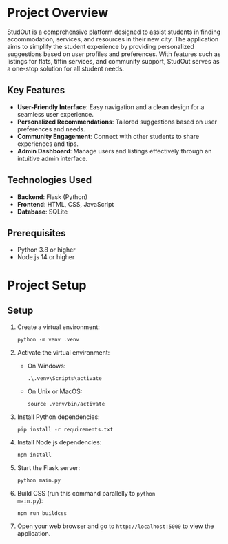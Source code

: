 # Project Overview

StudOut is a comprehensive platform designed to assist students in finding accommodation, services, and resources in their new city. The application aims to simplify the student experience by providing personalized suggestions based on user profiles and preferences. With features such as listings for flats, tiffin services, and community support, StudOut serves as a one-stop solution for all student needs.

## Key Features
- **User-Friendly Interface**: Easy navigation and a clean design for a seamless user experience.
- **Personalized Recommendations**: Tailored suggestions based on user preferences and needs.
- **Community Engagement**: Connect with other students to share experiences and tips.
- **Admin Dashboard**: Manage users and listings effectively through an intuitive admin interface.

## Technologies Used
- **Backend**: Flask (Python)
- **Frontend**: HTML, CSS, JavaScript
- **Database**: SQLite

## Prerequisites
- Python 3.8 or higher
- Node.js 14 or higher

# Project Setup

## Setup
1. Create a virtual environment:
   ```
   python -m venv .venv
   ```

2. Activate the virtual environment:
   - On Windows:
     ```
     .\.venv\Scripts\activate
     ```
   - On Unix or MacOS:
     ```
     source .venv/bin/activate
     ```
 
3. Install Python dependencies:
   ```
   pip install -r requirements.txt
   ```

4. Install Node.js dependencies:
   ```
   npm install
   ```

5. Start the Flask server:
   ```
   python main.py
   ```

6. Build CSS (run this command parallelly to <code>python main.py</code>):
   ```
   npm run buildcss
   ```

7. Open your web browser and go to `http://localhost:5000` to view the application.

